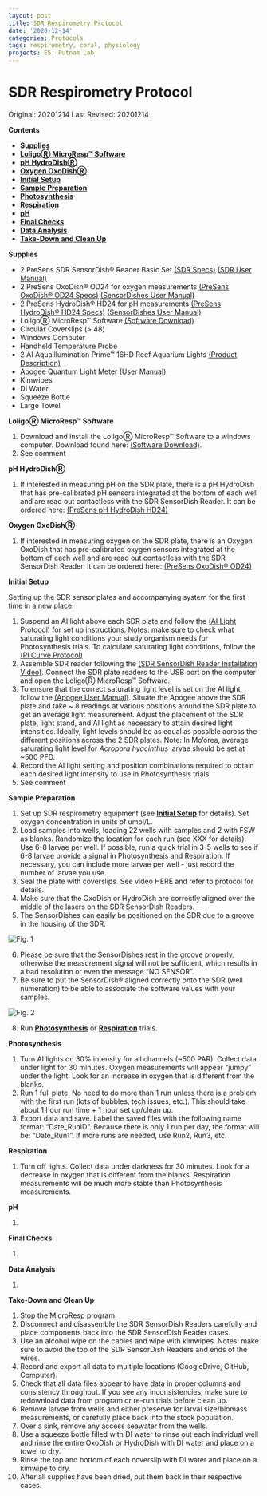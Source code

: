 ```yaml
---
layout: post
title: SDR Respirometry Protocol
date: '2020-12-14'
categories: Protocols
tags: respirometry, coral, physiology
projects: E5, Putnam Lab
---
```


# SDR Respirometry Protocol

Original: 20201214
Last Revised: 20201214

**Contents**
- [**Supplies**](#Supplies)
- [**LoligoⓇ MicroResp™ Software**](#Loligo_MicroResp_Software)
- [**pH HydroDishⓇ**](#pH_HydroDish)
- [**Oxygen OxoDishⓇ**](#Oxygen_OxoDish)
- [**Initial Setup**](#Initial_Setup)
- [**Sample Preparation**](#Sample_Preparation)
- [**Photosynthesis**](#Photosynthesis)
- [**Respiration**](#Respiration)
- [**pH**](#pH)
- [**Final Checks**](#Final_Checks)
- [**Data Analysis**](#Data_Analysis)
- [**Take-Down and Clean Up**](#Take-Down)

<a name="Supplies"></a> **Supplies**

- 2 PreSens SDR SensorDish® Reader Basic Set [(SDR Specs)](https://www.presens.de/products/detail/sdr-sensordish-reader-basic-set) [(SDR User Manual)](https://www.presens.de/index.php?eID=dumpFile&t=f&f=1103&token=6ec566be81833841f3e6b4f16998296b8d4fbe3e) 
- 2 PreSens OxoDish® OD24 for oxygen measurements [(PreSens OxoDish® OD24 Specs)](https://www.presens.de/products/detail/oxodish-od24) [(SensorDishes User Manual)](https://www.presens.de/index.php?eID=dumpFile&t=f&f=1089&token=f982b881d7ba1e288e0f79f3c3100aee4c5e7906) 
- 2 PreSens HydroDish® HD24 for pH measurements [(PreSens HydroDish® HD24 Specs)](https://www.presens.de/products/detail/hydrodish-hd24) [(SensorDishes User Manual)](https://www.presens.de/index.php?eID=dumpFile&t=f&f=1089&token=f982b881d7ba1e288e0f79f3c3100aee4c5e7906) 
- LoligoⓇ MicroResp™ Software [(Software Download)](https://www.loligosystems.com/downloads)
- Circular Coverslips (> 48)
- Windows Computer 
- Handheld Temperature Probe 
- 2 AI Aquaillumination Prime™ 16HD Reef Aquarium Lights [(Product Description)](https://www.aquaillumination.com/products/prime)
- Apogee Quantum Light Meter [(User Manual)](https://www.apogeeinstruments.com/content/MQ-500.pdf)
- Kimwipes
- DI Water
- Squeeze Bottle
- Large Towel

<a name="Loligo_MicroResp_Software"></a> **LoligoⓇ MicroResp™ Software**

1. Download and install the LoligoⓇ MicroResp™ Software to a windows computer. Download found here: [(Software Download)](https://www.loligosystems.com/downloads). 
2. See comment 

<a name="pH_HydroDish"></a> **pH HydroDishⓇ**

1.  If interested in measuring pH on the SDR plate, there is a pH HydroDish that has pre-calibrated pH sensors integrated at the bottom of each well and are read out contactless with the SDR SensorDish Reader. It can be ordered here:  [(PreSens pH HydroDish HD24)](https://www.presens.de/products/detail/hydrodish-hd24)


<a name="Oxygen_OxoDish"></a> **Oxygen OxoDishⓇ**

1.   If interested in measuring oxygen on the SDR plate, there is an Oxygen OxoDish  that has pre-calibrated oxygen sensors integrated at the bottom of each well and are read out contactless with the SDR SensorDish Reader. It can be ordered here: [(PreSens OxoDish® OD24)](https://www.presens.de/products/detail/oxodish-od24)


<a name="Initial_Setup"></a>**Initial Setup**

Setting up the SDR sensor plates and accompanying system for the first time in a new place:

1. Suspend an AI light above each SDR plate and follow the [(AI Light Protocol)](https://github.com/urol-e5/protocols/blob/master/2020-03-18-AI-Lights.md) for set up instructions. Notes: make sure to check what saturating light conditions your study organism needs for Photosynthesis trials. To calculate saturating light conditions, follow the [(PI Curve Protocol)](https://github.com/urol-e5/protocols/blob/master/2020-01-01-PI-Curve-Protocol.md)
2. Assemble SDR reader following the [(SDR SensorDish Reader Installation Video)](https://www.youtube.com/watch?v=F0_b4Ws6Eow&feature=youtu.be). Connect the SDR plate readers to the USB port on the computer and open the LoligoⓇ MicroResp™ Software. 
3. To ensure that the correct saturating light level is set on the AI light, follow the [(Apogee User Manual)](https://www.apogeeinstruments.com/content/MQ-500.pdf). Situate the Apogee above the SDR plate and take ~ 8 readings at various positions around the SDR plate to get an average light measurement. Adjust the placement of the SDR plate, light stand, and AI light as necessary to attain desired light intensities. Ideally, light levels should be as equal as possible across the different positions across the 2 SDR plates. Note: In Mo’orea, average saturating light level for *Acropora hyacinthus* larvae should be set at ~500 PFD. 
4. Record the AI light setting and position combinations required to obtain each desired light intensity to use in Photosynthesis trials.
5. See comment 

<a name="Sample_Preparation"></a> **Sample Preparation**

1. Set up SDR respirometry equipment (see [**Initial Setup**](#Initial_Setup) for details). Set oxygen concentration in units of umol/L. 
2. Load samples into wells, loading 22 wells with samples and 2 with FSW as blanks. Randomize the location for each run (see XXX for details). Use 6-8 larvae per well. If possible, run a quick trial in 3-5 wells to see if 6-8 larvae provide a signal in Photosynthesis and Respiration. If necessary, you can include more larvae per well - just record the number of larvae you use. 
3. Seal the plate with coverslips. See video HERE and refer to protocol for details. 
4. Make sure that the OxoDish or HydroDish are correctly aligned over the middle of the lasers on the SDR SensorDish Readers.
5. The SensorDishes can easily be positioned on the SDR due to a groove in the housing of the SDR.

![Fig. 1](https://github.com/urol-e5/protocols/blob/master/images/Figure_1.png)

6. Please be sure that the SensorDishes rest in the groove properly, otherwise the measurement signal will not be sufficient, which results in a bad resolution or even the message “NO SENSOR”.
7. Be sure to put the SensorDish® aligned correctly onto the SDR (well numeration) to be able to associate the software values with your samples.

![Fig. 2](https://github.com/urol-e5/protocols/blob/master/images/Figure_2.png)

8. Run [**Photosynthesis**](#Photosynthesis) or [**Respiration**](#Respiration) trials.

<a name="Photosynthesis"></a> **Photosynthesis**

1. Turn AI lights on 30% intensity for all channels (~500 PAR). Collect data under light for 30 minutes. Oxygen measurements will appear “jumpy” under the light. Look for an increase in oxygen that is different from the blanks.
2. Run 1 full plate. No need to do more than 1 run unless there is a problem with the first run (lots of bubbles, tech issues, etc.). This should take about 1 hour run time + 1 hour set up/clean up.
3. Export data and save. Label the saved files with the following name format: “Date_RunID”. Because there is only 1 run per day, the format will be: “Date_Run1”. If more runs are needed, use Run2, Run3, etc.

<a name="Respiration"></a> **Respiration**

1. Turn off lights. Collect data under darkness for 30 minutes. Look for a decrease in oxygen that is different from the blanks. Respiration measurements will be much more stable than Photosynthesis measurements.  

<a name="pH"></a> **pH**

1.  

<a name="Final_Checks"></a> **Final Checks**

1. 

<a name="Data_Analysis"></a> **Data Analysis**

1. 

<a name="Take-Down"></a> **Take-Down and Clean Up**

1. Stop the MicroResp program. 
2. Disconnect and disassemble the SDR SensorDish Readers carefully and place components back into the SDR SensorDish Reader cases. 
3. Use an alcohol wipe on the cables and wipe with kimwipes. Notes: make sure to avoid the top of the SDR SensorDish Readers and ends of the wires. 
4. Record and export all data to multiple locations (GoogleDrive, GitHub, Computer).
5. Check that all data files appear to have data in proper columns and consistency throughout. If you see any inconsistencies, make sure to redownload data from program or re-run trials before clean up.
6. Remove larvae from wells and either preserve for larval size/biomass measurements, or carefully place back into the stock population.
7. Over a sink, remove any access seawater from the wells. 
8. Use a squeeze bottle filled with DI water to rinse out each individual well and rinse the entire OxoDish or HydroDish with DI water and place on a towel to dry.
9. Rinse the top and bottom of each coverslip with DI water and place on a kimwipe to dry.
10. After all supplies have been dried, put them back in their respective cases. 
